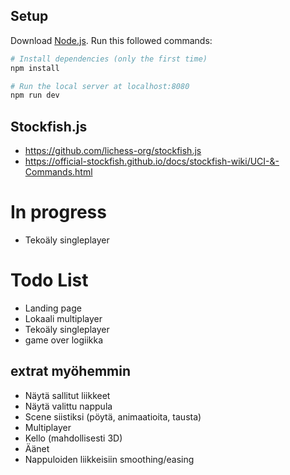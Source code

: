 
## Setup
Download [Node.js](https://nodejs.org/en/download/).
Run this followed commands:

``` bash
# Install dependencies (only the first time)
npm install

# Run the local server at localhost:8080
npm run dev
```

## Stockfish.js
- https://github.com/lichess-org/stockfish.js
- https://official-stockfish.github.io/docs/stockfish-wiki/UCI-&-Commands.html

# In progress
- Tekoäly singleplayer


# Todo List
- Landing page
- Lokaali multiplayer
- Tekoäly singleplayer
- game over logiikka

## extrat myöhemmin
- Näytä sallitut liikkeet
- Näytä valittu nappula
- Scene siistiksi (pöytä, animaatioita, tausta)
- Multiplayer
- Kello (mahdollisesti 3D)
- Äänet
- Nappuloiden liikkeisiin smoothing/easing
